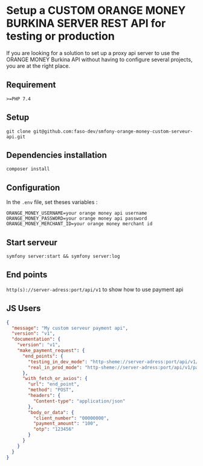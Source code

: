 # Setup a CUSTOM ORANGE MONEY BURKINA SERVER REST API for testing or production

If you are looking for a solution to set up a proxy api server to use the ORANGE MONEY Burkina API without having to configure several projects, you are at the right place.

## Requirement

`>=PHP 7.4`

## Setup

```shell
git clone git@github.com:faso-dev/smfony-orange-money-custom-serveur-api.git
```

## Dependencies installation

```shell
composer install
```

## Configuration

In the `.env` file, set theses variables :
```
ORANGE_MONEY_USERNAME=your orange money api username
ORANGE_MONEY_PASSWORD=your orange money api password
ORANGE_MONEY_MERCHANT_ID=your orange money merchant id
```

## Start serveur

```shell
symfony server:start && symfony server:log
```

## End points

`http(s)://server-adress:port/api/v1` to show how to use payment api

## JS Users
```json
{
  "message": "My custom serveur payment api",
  "version": "v1",
  "documentation": {
    "version": "v1",
    "make_payment_request": {
      "end_points": {
        "testing_in_dev_mode": "http-sheme://server-adress:port/api/v1/dev/pay",
        "real_in_prod_mode": "http-sheme://server-adress:port/api/v1/pay"
      },
      "with_fetch_or_axios": {
        "url": "end_point",
        "method": "POST",
        "headers": {
          "Content-type": "application/json"
        },
        "body_or_data": {
          "client_number": "00000000",
          "payment_amount": "100",
          "otp": "123456"
        }
      }
    }
  }
}
```
